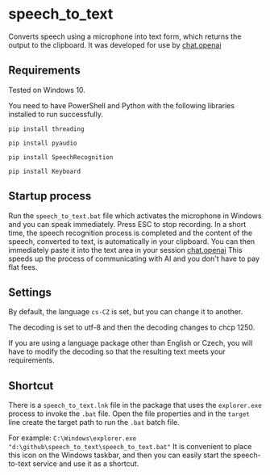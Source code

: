 # speech_to_text

Converts speech using a microphone into text form, which returns the output to the clipboard.
It was developed for use by [chat.openai](https://chat.openai.com/)

## Requirements

Tested on Windows 10.

You need to have PowerShell and Python with the following libraries installed to run successfully.

`pip install threading`

`pip install pyaudio`

`pip install SpeechRecognition`

`pip install Keyboard`

## Startup process

Run the `speech_to_text.bat` file which activates the microphone in Windows and you can speak immediately.
Press ESC to stop recording.
In a short time, the speech recognition process is completed and the content of the speech, converted to text, is automatically in your clipboard. You can then immediately paste it into the text area in your session [chat.openai](https://chat.openai.com/)
This speeds up the process of communicating with AI and you don't have to pay flat fees.

## Settings

By default, the language `cs-CZ` is set, but you can change it to another.

The decoding is set to utf-8 and then the decoding changes to chcp 1250.

If you are using a language package other than English or Czech, you will have to modify the decoding so that the resulting text meets your requirements.

## Shortcut

There is a `speech_to_text.lnk` file in the package that uses the `explorer.exe` process to invoke the `.bat` file.
Open the file properties and in the `target` line create the target path to run the `.bat` batch file.

For example:
`C:\Windows\explorer.exe "d:\github\speech_to_text\speech_to_text.bat"`
It is convenient to place this icon on the Windows taskbar, and then you can easily start the speech-to-text service and use it as a shortcut.